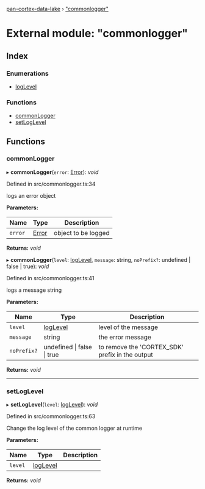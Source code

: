 [pan-cortex-data-lake](../README.md) › ["commonlogger"](_commonlogger_.md)

# External module: "commonlogger"

## Index

### Enumerations

* [logLevel](../enums/_commonlogger_.loglevel.md)

### Functions

* [commonLogger](_commonlogger_.md#commonlogger)
* [setLogLevel](_commonlogger_.md#setloglevel)

## Functions

###  commonLogger

▸ **commonLogger**(`error`: [Error](../classes/_sdkerror_.sdkerror.md#static-error)): *void*

Defined in src/commonlogger.ts:34

logs an error object

**Parameters:**

Name | Type | Description |
------ | ------ | ------ |
`error` | [Error](../classes/_sdkerror_.sdkerror.md#static-error) | object to be logged  |

**Returns:** *void*

▸ **commonLogger**(`level`: [logLevel](../enums/_commonlogger_.loglevel.md), `message`: string, `noPrefix?`: undefined | false | true): *void*

Defined in src/commonlogger.ts:41

logs a message string

**Parameters:**

Name | Type | Description |
------ | ------ | ------ |
`level` | [logLevel](../enums/_commonlogger_.loglevel.md) | level of the message |
`message` | string | the error message |
`noPrefix?` | undefined &#124; false &#124; true | to remove the 'CORTEX_SDK' prefix in the output  |

**Returns:** *void*

___

###  setLogLevel

▸ **setLogLevel**(`level`: [logLevel](../enums/_commonlogger_.loglevel.md)): *void*

Defined in src/commonlogger.ts:63

Change the log level of the common logger at runtime

**Parameters:**

Name | Type | Description |
------ | ------ | ------ |
`level` | [logLevel](../enums/_commonlogger_.loglevel.md) |   |

**Returns:** *void*
